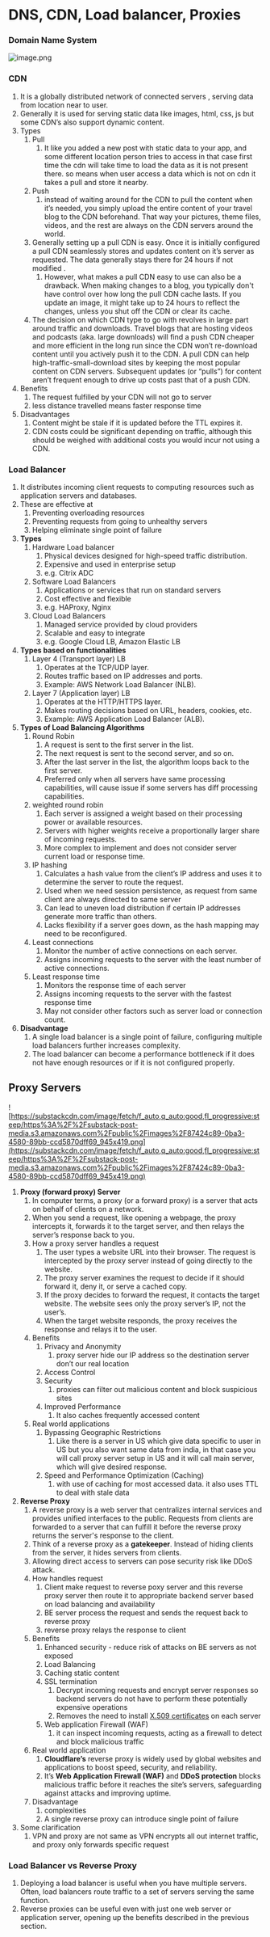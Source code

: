 # DNS, CDN, Load balancer, Proxies

### Domain Name System

![image.png](DNS,%20CDN,%20Load%20balancer,%20Proxies/image.png)

### CDN

1. It is a globally distributed network of connected servers , serving data from location near to user.
2. Generally it is used for serving static data like images, html, css, js but some CDN’s also support dynamic content.
3. Types
   1. Pull
      1. It like you added a new post with static data to your app, and some different location person tries to access in that case first time the cdn will take time to load the data as it is not present there. so means when user access a data which is not on cdn it takes a pull and store it nearby.
   2. Push
      1. instead of waiting around for the CDN to pull the content when it’s needed, you simply upload the entire content of your travel blog to the CDN beforehand. That way your pictures, theme files, videos, and the rest are always on the CDN servers around the world.
   3. Generally setting up a pull CDN is easy. Once it is initially configured a pull CDN seamlessly stores and updates content on it’s server as requested. The data generally stays there for 24 hours if not modified .
      1. However, what makes a pull CDN easy to use can also be a drawback. When making changes to a blog, you typically don't have control over how long the pull CDN cache lasts. If you update an image, it might take up to 24 hours to reflect the changes, unless you shut off the CDN or clear its cache.
   4. The decision on which CDN type to go with revolves in large part around traffic and downloads. Travel blogs that are hosting videos and podcasts (aka. large downloads) will find a push CDN cheaper and more efficient in the long run since the CDN won’t re-download content until you actively push it to the CDN. A pull CDN can help high-traffic-small-download sites by keeping the most popular content on CDN servers. Subsequent updates (or “pulls”) for content aren’t frequent enough to drive up costs past that of a push CDN.
4. Benefits
   1. The request fulfilled by your CDN will not go to server
   2. less distance travelled means faster response time
5. Disadvantages
   1. Content might be stale if it is updated before the TTL expires it.
   2. CDN costs could be significant depending on traffic, although this should be weighed with additional costs you would incur not using a CDN.

### Load Balancer

1. It distributes incoming client requests to computing resources such as application servers and databases.
2. These are effective at
   1. Preventing overloading resources
   2. Preventing requests from going to unhealthy servers
   3. Helping eliminate single point of failure
3. **Types**
   1. Hardware Load balancer
      1. Physical devices designed for high-speed traffic distribution.
      2. Expensive and used in enterprise setup
      3. e.g. Citrix ADC
   2. Software Load Balancers
      1. Applications or services that run on standard servers
      2. Cost effective and flexible
      3. e.g. HAProxy, Nginx
   3. Cloud Load Balancers
      1. Managed service provided by cloud providers
      2. Scalable and easy to integrate
      3. e.g. Google Cloud LB, Amazon Elastic LB
4. **Types based on functionalities**
   1. Layer 4 (Transport layer) LB
      1. Operates at the TCP/UDP layer.
      2. Routes traffic based on IP addresses and ports.
      3. Example: AWS Network Load Balancer (NLB).
   2. Layer 7 (Application layer) LB
      1. Operates at the HTTP/HTTPS layer.
      2. Makes routing decisions based on URL, headers, cookies, etc.
      3. Example: AWS Application Load Balancer (ALB).
5. **Types of Load Balancing Algorithms**
   1. Round Robin
      1. A request is sent to the first server in the list.
      2. The next request is sent to the second server, and so on.
      3. After the last server in the list, the algorithm loops back to the first server.
      4. Preferred only when all servers have same processing capabilities, will cause issue if some servers has diff processing capabilities.
   2. weighted round robin
      1. Each server is assigned a weight based on their processing power or available resources.
      2. Servers with higher weights receive a proportionally larger share of incoming requests.
      3. More complex to implement and does not consider server current load or response time.
   3. IP hashing
      1. Calculates a hash value from the client’s IP address and uses it to determine the server to route the request.
      2. Used when we need session persistence, as request from same client are always directed to same server
      3. Can lead to uneven load distribution if certain IP addresses generate more traffic than others.
      4. Lacks flexibility if a server goes down, as the hash mapping may need to be reconfigured.
   4. Least connections
      1. Monitor the number of active connections on each server.
      2. Assigns incoming requests to the server with the least number of active connections.
   5. Least response time
      1. Monitors the response time of each server
      2. Assigns incoming requests to the server with the fastest response time
      3. May not consider other factors such as server load or connection count.
6. **Disadvantage**
   1. A single load balancer is a single point of failure, configuring multiple load balancers further increases complexity.
   2. The load balancer can become a performance bottleneck if it does not have enough resources or if it is not configured properly.

## Proxy Servers

![https://substackcdn.com/image/fetch/f_auto,q_auto:good,fl_progressive:steep/https%3A%2F%2Fsubstack-post-media.s3.amazonaws.com%2Fpublic%2Fimages%2F87424c89-0ba3-4580-89bb-ccd5870dff69_945x419.png](https://substackcdn.com/image/fetch/f_auto,q_auto:good,fl_progressive:steep/https%3A%2F%2Fsubstack-post-media.s3.amazonaws.com%2Fpublic%2Fimages%2F87424c89-0ba3-4580-89bb-ccd5870dff69_945x419.png)

1. **Proxy (forward proxy) Server**
   1. In computer terms, a proxy (or a forward proxy) is a server that acts on behalf of clients on a network.
   2. When you send a request, like opening a webpage, the proxy intercepts it, forwards it to the target server, and then relays the server’s response back to you.
   3. How a proxy server handles a request
      1. The user types a website URL into their browser. The request is intercepted by the proxy server instead of going directly to the website.
      2. The proxy server examines the request to decide if it should forward it, deny it, or serve a cached copy.
      3. If the proxy decides to forward the request, it contacts the target website. The website sees only the proxy server’s IP, not the user’s.
      4. When the target website responds, the proxy receives the response and relays it to the user.
   4. Benefits
      1. Privacy and Anonymity
         1. proxy server hide our IP address so the destination server don’t our real location
      2. Access Control
      3. Security
         1. proxies can filter out malicious content and block suspicious sites
      4. Improved Performance
         1. It also caches frequently accessed content
   5. Real world applications
      1. Bypassing Geographic Restrictions
         1. Like there is a server in US which give data specific to user in US but you also want same data from india, in that case you will call proxy server setup in US and it will call main server, which will give desired response.
      2. Speed and Performance Optimization (Caching)
         1. with use of caching for most accessed data. it also uses TTL to deal with stale data
2. **Reverse Proxy**
   1. A reverse proxy is a web server that centralizes internal services and provides unified interfaces to the public. Requests from clients are forwarded to a server that can fulfill it before the reverse proxy returns the server's response to the client.
   2. Think of a reverse proxy as a **gatekeeper**. Instead of hiding clients from the server, it hides servers from clients.
   3. Allowing direct access to servers can pose security risk like DDoS attack.
   4. How handles request
      1. Client make request to reverse poxy server and this reverse proxy server then route it to appropriate backend server based on load balancing and availability
      2. BE server process the request and sends the request back to reverse proxy
      3. reverse proxy relays the response to client
   5. Benefits
      1. Enhanced security - reduce risk of attacks on BE servers as not exposed
      2. Load Balancing
      3. Caching static content
      4. SSL termination
         1. Decrypt incoming requests and encrypt server responses so backend servers do not have to perform these potentially expensive operations
         2. Removes the need to install [X.509 certificates](https://en.wikipedia.org/wiki/X.509) on each server
      5. Web application Firewall (WAF)
         1. it can inspect incoming requests, acting as a firewall to detect and block malicious traffic
   6. Real world application
      1. **Cloudflare’s** reverse proxy is widely used by global websites and applications to boost speed, security, and reliability.
      2. It’s **Web Application Firewall (WAF)** and **DDoS protection** blocks malicious traffic before it reaches the site’s servers, safeguarding against attacks and improving uptime.
   7. Disadvantage
      1. complexities
      2. A single reverse proxy can introduce single point of failure
3. Some clarification
   1. VPN and proxy are not same as VPN encrypts all out internet traffic, and proxy only forwards specific request

### Load Balancer vs Reverse Proxy

1. Deploying a load balancer is useful when you have multiple servers. Often, load balancers route traffic to a set of servers serving the same function.
2. Reverse proxies can be useful even with just one web server or application server, opening up the benefits described in the previous section.
